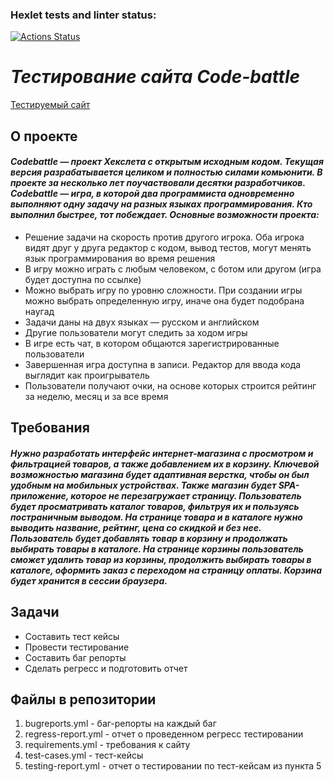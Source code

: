 ### Hexlet tests and linter status:
[![Actions Status](https://github.com/1AinzOoalGown1/qa-engineer-project-85/actions/workflows/hexlet-check.yml/badge.svg)](https://github.com/1AinzOoalGown1/qa-engineer-project-85/actions)

*<h1>Тестирование сайта Code-battle</h1>*
  
[Тестируемый сайт](https://codebattle.hexlet.io/)

**<h2>О проекте</h2>**

*<h4>Codebattle — проект Хекслета с открытым исходным кодом. Текущая версия разрабатывается целиком и полностью силами комьюнити. В проекте за несколько лет поучаствовали десятки разработчиков.
Codebattle — игра, в которой два программиста одновременно выполняют одну задачу на разных языках программирования. Кто выполнил быстрее, тот побеждает. Основные возможности проекта:</h4>*
* Решение задачи на скорость против другого игрока. Оба игрока видят друг у друга редактор с кодом, вывод тестов, могут менять язык программирования во время решения
* В игру можно играть с любым человеком, с ботом или другом (игра будет доступна по ссылке)
* Можно выбрать игру по уровню сложности. При создании игры можно выбрать определенную игру, иначе она будет подобрана наугад
* Задачи даны на двух языках — русском и английском
* Другие пользователи могут следить за ходом игры
* В игре есть чат, в котором общаются зарегистрированные пользователи
* Завершенная игра доступна в записи. Редактор для ввода кода выглядит как проигрыватель
* Пользователи получают очки, на основе которых строится рейтинг за неделю, месяц и за все время

**<h2>Требования</h2>**

*<h4>Нужно разработать интерфейс интернет-магазина с просмотром и фильтрацией товаров, а также добавлением их в корзину.
Ключевой возможностью магазина будет адаптивная верстка, чтобы он был удобным на мобильных устройствах. Также магазин будет SPA-приложение, которое не перезагружает страницу. Пользователь будет просматривать каталог товаров, фильтруя их и пользуясь постраничным выводом.
На странице товара и в каталоге нужно выводить название, рейтинг, цена со скидкой и без нее. Пользователь будет добавлять товар в корзину и продолжать выбирать товары в каталоге.
На странице корзины пользователь cможет удалить товар из корзины, продолжить выбирать товары в каталоге, оформить заказ с переходом на страницу оплаты. Корзина будет хранится в сессии браузера.</h4>*

**<h2>Задачи</h2>**

* Составить тест кейсы
* Провести тестирование
* Составить баг репорты
* Сделать регресс и подготовить отчет

**<h2>Файлы в репозитории</h2>**

1. bugreports.yml - баг-репорты на каждый баг
2. regress-report.yml - отчет о проведенном регресс тестировании
3. requirements.yml - требования к сайту
4. test-cases.yml - тест-кейсы
5. testing-report.yml - отчет о тестировании по тест-кейсам из пункта 5
